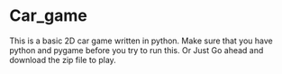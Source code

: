 # Car_game
This is a basic 2D car game written in python.
 Make sure that you have python and pygame before you try to run this.
Or Just Go ahead and download the zip file to play.
